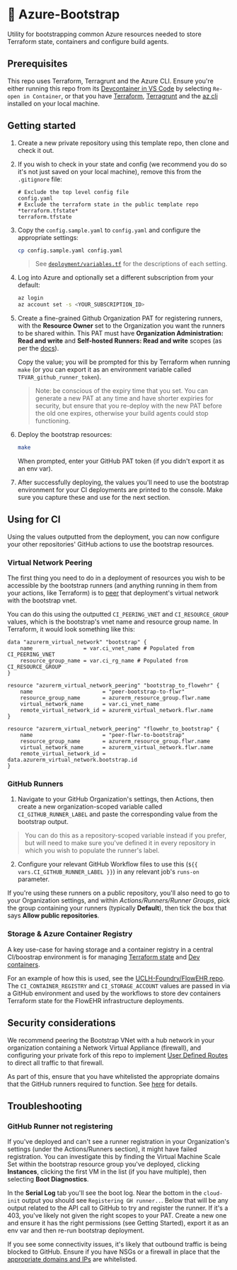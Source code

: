# 🥾 Azure-Bootstrap

Utility for bootstrapping common Azure resources needed to store Terraform state, containers and configure build agents.

## Prerequisites

This repo uses Terraform, Terragrunt and the Azure CLI. Ensure you're either running this repo from its [Devcontainer in VS Code](https://code.visualstudio.com/docs/devcontainers/containers) by selecting `Re-open in Container`, or that you have [Terraform](https://developer.hashicorp.com/terraform/downloads), [Terragrunt](https://terragrunt.gruntwork.io/docs/getting-started/install/) and the [az cli](https://learn.microsoft.com/en-us/cli/azure/install-azure-cli) installed on your local machine. 

## Getting started

1. Create a new private repository using this template repo, then clone and check it out.

2. If you wish to check in your state and config (we recommend you do so it's not just saved on your local machine), remove this from the `.gitignore` file:

    ```
    # Exclude the top level config file
    config.yaml
    # Exclude the terraform state in the public template repo
    *terraform.tfstate*
    terraform.tfstate
    ```

3. Copy the `config.sample.yaml` to `config.yaml` and configure the appropriate settings:

    ```bash
    cp config.sample.yaml config.yaml
    ```

    > See [`deployment/variables.tf`](deployment/variables.tf) for the descriptions of each setting.

4. Log into Azure and optionally set a different subscription from your default:

    ```bash
    az login
    az account set -s <YOUR_SUBSCRIPTION_ID>
    ```

5. Create a fine-grained Github Organization PAT for registering runners, with the **Resource Owner** set to the Organization you want the runners to be shared within. This PAT must have **Organization Administration: Read and write** and **Self-hosted Runners: Read and write** scopes (as per the [docs](https://docs.github.com/en/rest/actions/self-hosted-runners?apiVersion=2022-11-28#create-a-registration-token-for-an-organization)).

    Copy the value; you will be prompted for this by Terraform when running `make` (or you can export it as an environment variable called `TFVAR_github_runner_token`).

    > Note: be conscious of the expiry time that you set. You can generate a new PAT at any time and have shorter expiries for security, but ensure that you re-deploy with the new PAT before the old one expires, otherwise your build agents could stop functioning.

6. Deploy the bootstrap resources:

    ```bash
    make
    ```

    When prompted, enter your GitHub PAT token (if you didn't export it as an env var).

7. After successfully deploying, the values you'll need to use the bootstrap environment for your CI deployments are printed to the console. Make sure you capture these and use for the next section.


## Using for CI

Using the values outputted from the deployment, you can now configure your other repositories' GitHub actions to use the bootstrap resources.

### Virtual Network Peering

The first thing you need to do in a deployment of resources you wish to be accessible by the bootstrap runners (and anything running in them from your actions, like Terraform) is to [peer](https://learn.microsoft.com/en-us/azure/virtual-network/virtual-network-peering-overview) that deployment's virtual network with the bootstrap vnet.

You can do this using the outputted `CI_PEERING_VNET` and `CI_RESOURCE_GROUP` values, which is the bootstrap's vnet name and resource group name. In Terraform, it would look something like this:

```hcl
data "azurerm_virtual_network" "bootstrap" {
    name                = var.ci_vnet_name # Populated from CI_PEERING_VNET
    resource_group_name = var.ci_rg_name # Populated from CI_RESOURCE_GROUP
}

resource "azurerm_virtual_network_peering" "bootstrap_to_flowehr" {
    name                      = "peer-bootstrap-to-flwr"
    resource_group_name       = azurerm_resource_group.flwr.name
    virtual_network_name      = var.ci_vnet_name
    remote_virtual_network_id = azurerm_virtual_network.flwr.name
}

resource "azurerm_virtual_network_peering" "flowehr_to_bootstrap" {
    name                      = "peer-flwr-to-bootstrap"
    resource_group_name       = azurerm_resource_group.flwr.name
    virtual_network_name      = azurerm_virtual_network.flwr.name
    remote_virtual_network_id = data.azurerm_virtual_network.bootstrap.id
}
```

### GitHub Runners

1. Navigate to your GitHub Organization's settings, then Actions, then create a new organization-scoped variable called `CI_GITHUB_RUNNER_LABEL` and paste the corresponding value from the bootstrap output.

> You can do this as a repository-scoped variable instead if you prefer, but will need to make sure you've defined it in every repository in which you wish to populate the runner's label.

2. Configure your relevant GitHub Workflow files to use this (`${{ vars.CI_GITHUB_RUNNER_LABEL }}`) in any relevant job's `runs-on` parameter.

If you're using these runners on a public repository, you'll also need to go to your Organization settings, and within *Actions/Runners/Runner Groups*, pick the group containing your runners (typically **Default**), then tick the box that says **Allow public repositories**.

### Storage & Azure Container Registry

A key use-case for having storage and a container registry in a central CI/boostrap environment is for managing [Terraform state](https://learn.microsoft.com/en-us/azure/developer/terraform/store-state-in-azure-storage?tabs=azure-cli) and [Dev containers](https://containers.dev).

For an example of how this is used, see the [UCLH-Foundry/FlowEHR repo](https://github.com/UCLH-Foundry/FlowEHR). The `CI_CONTAINER_REGISTRY` and `CI_STORAGE_ACCOUNT` values are passed in via a GitHub environment and used by the workflows to store dev containers Terraform state for the FlowEHR infrastructure deployments.


## Security considerations

We recommend peering the Bootstrap VNet with a hub network in your organization containing a Network Virtual Appliance (firewall), and configuring your private fork of this repo to implement [User Defined Routes](https://learn.microsoft.com/en-us/azure/virtual-network/virtual-networks-udr-overview) to direct all traffic to that firewall.

As part of this, ensure that you have whitelisted the appropriate domains that the GitHub runners required to function. See [here](https://docs.github.com/en/actions/hosting-your-own-runners/about-self-hosted-runners#communication-requirements) for details.


## Troubleshooting

### GitHub Runner not registering

If you've deployed and can't see a runner registration in your Organization's settings (under the Actions/Runners section), it might have failed registration. You can investigate this by finding the Virtual Machine Scale Set within the bootstrap resource group you've deployed, clicking **Instances**, clicking the first VM in the list (if you have multiple), then selecting **Boot Diagnostics**.

In the **Serial Log** tab you'll see the boot log. Near the bottom in the `cloud-init` output you should see `Registering GH runner..`. Below that will be any output related to the API call to GitHub to try and register the runner. If it's a 403, you've likely not given the right scopes to your PAT. Create a new one and ensure it has the right permissions (see Getting Started), export it as an env var and then re-run bootstrap deployment.

If you see some connectivity issues, it's likely that outbound traffic is being blocked to GitHub. Ensure if you have NSGs or a firewall in place that the [appropriate domains and IPs](https://docs.github.com/en/actions/hosting-your-own-runners/about-self-hosted-runners#communication-requirements) are whitelisted.
